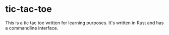 # tic-tac-toe
This is a tic tac toe written for learning purposes. It's written in Rust and has a commandline interface.
